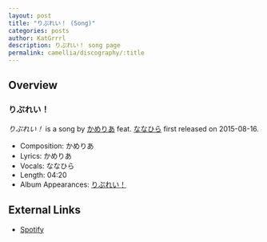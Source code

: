 ```yaml
---
layout: post
title: "りぷれい！ (Song)"
categories: posts
author: KatGrrrl
description: りぷれい！ song page
permalink: camellia/discography/:title
---
```


## Overview

### りぷれい！

*りぷれい！* is a song by [かめりあ](/camellia) feat. [ななひら](#) first released on 2015-08-16.

* Composition: かめりあ
* Lyrics: かめりあ
* Vocals: ななひら
* Length: 04:20
* Album Appearances: [りぷれい！](<{% link postsInclude/_posts/camellia/albums/Replay/2023-12-12-Replay.md %}>)

## External Links

* [Spotify](https://open.spotify.com/track/2khIXGG3DUiXdkflo5vJtp?si=3fb3e36bb69d4cb2)
